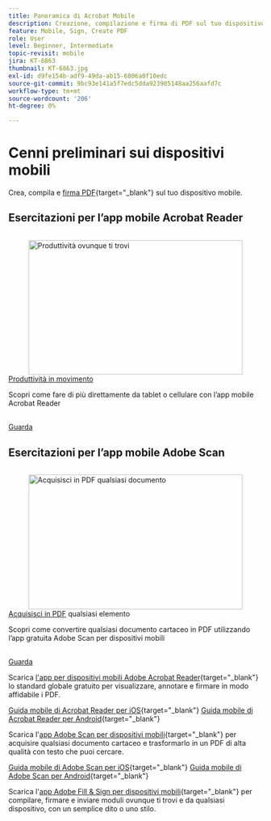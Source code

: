 ```yaml
---
title: Panoramica di Acrobat Mobile
description: Creazione, compilazione e firma di PDF sul tuo dispositivo mobile
feature: Mobile, Sign, Create PDF
role: User
level: Beginner, Intermediate
topic-revisit: mobile
jira: KT-6863
thumbnail: KT-6863.jpg
exl-id: d9fe154b-adf9-49da-ab15-6806a0f10edc
source-git-commit: 9bc93e141a5f7edc5dda923905148aa256aafd7c
workflow-type: tm+mt
source-wordcount: '206'
ht-degree: 0%

---
```


# Cenni preliminari sui dispositivi mobili

Crea, compila e [firma PDF](https://www.adobe.com/it/acrobat/online/sign-pdf.html){target="_blank"} sul tuo dispositivo mobile.

## Esercitazioni per l’app mobile Acrobat Reader

<!-- START CARDS HTML - DO NOT MODIFY BY HAND -->
<div class="columns">
    <div class="column is-half-tablet is-half-desktop is-one-third-widescreen" aria-label="Productivity on the go">
        <div class="card" style="height: 100%; display: flex; flex-direction: column; height: 100%;">
            <div class="card-image">
                <figure class="image x-is-16by9">
                    <a href="https://experienceleague.adobe.com/en/docs/document-cloud-learn/acrobat-learning/getting-started/productivity" title="Produttività ovunque ti trovi" target="_self" rel="referrer">
                        <img class="is-bordered-r-small" src="https://experienceleague.adobe.com/en/docs/document-cloud-learn/acrobat-learning/mobile/media_1baac857c8ccc7eb8f0af7c27bd123772b2d5cac4.png?width=400&format=webply&optimize=medium" alt="Produttività ovunque ti trovi"
                             style="width: 100%; aspect-ratio: 16 / 9; object-fit: cover; overflow: hidden; display: block; margin: auto;">
                    </a>
                </figure>
            </div>
            <div class="card-content is-padded-small" style="display: flex; flex-direction: column; flex-grow: 1; justify-content: space-between;">
                <div class="top-card-content">
                    <p class="headline is-size-6 has-text-weight-bold">
                        <a href="https://experienceleague.adobe.com/en/docs/document-cloud-learn/acrobat-learning/getting-started/productivity" target="_self" rel="referrer" title="Produttività ovunque ti trovi">Produttività in movimento</a>
                    </p>
                    <p class="is-size-6">Scopri come fare di più direttamente da tablet o cellulare con l’app mobile Acrobat Reader</p>
                </div>
                <a href="https://experienceleague.adobe.com/en/docs/document-cloud-learn/acrobat-learning/getting-started/productivity" target="_self" rel="referrer" class="spectrum-Button spectrum-Button--outline spectrum-Button--primary spectrum-Button--sizeM" style="align-self: flex-start; margin-top: 1rem;">
                    <span class="spectrum-Button-label has-no-wrap has-text-weight-bold">Guarda</span>
                </a>
            </div>
        </div>
    </div>
</div>
<!-- END CARDS HTML - DO NOT MODIFY BY HAND -->

## Esercitazioni per l’app mobile Adobe Scan

<!-- START CARDS HTML - DO NOT MODIFY BY HAND -->
<div class="columns">
    <div class="column is-half-tablet is-half-desktop is-one-third-widescreen" aria-label="Scan anything to PDF">
        <div class="card" style="height: 100%; display: flex; flex-direction: column; height: 100%;">
            <div class="card-image">
                <figure class="image x-is-16by9">
                    <a href="https://experienceleague.adobe.com/en/docs/document-cloud-learn/acrobat-learning/mobile/scan-mobile-app" title="Acquisisci in PDF qualsiasi documento" target="_self" rel="referrer">
                        <img class="is-bordered-r-small" src="https://experienceleague.adobe.com/en/docs/document-cloud-learn/acrobat-learning/mobile/media_194c72db4bfb487b4aa16a298167469d060790c36.png?width=400&format=webply&optimize=medium" alt="Acquisisci in PDF qualsiasi documento"
                             style="width: 100%; aspect-ratio: 16 / 9; object-fit: cover; overflow: hidden; display: block; margin: auto;">
                    </a>
                </figure>
            </div>
            <div class="card-content is-padded-small" style="display: flex; flex-direction: column; flex-grow: 1; justify-content: space-between;">
                <div class="top-card-content">
                    <p class="headline is-size-6 has-text-weight-bold">
                        <a href="https://experienceleague.adobe.com/en/docs/document-cloud-learn/acrobat-learning/mobile/scan-mobile-app" target="_self" rel="referrer" title="Acquisisci in PDF qualsiasi documento">Acquisisci in PDF</a> qualsiasi elemento
                    </p>
                    <p class="is-size-6">Scopri come convertire qualsiasi documento cartaceo in PDF utilizzando l’app gratuita Adobe Scan per dispositivi mobili</p>
                </div>
                <a href="https://experienceleague.adobe.com/en/docs/document-cloud-learn/acrobat-learning/mobile/scan-mobile-app" target="_self" rel="referrer" class="spectrum-Button spectrum-Button--outline spectrum-Button--primary spectrum-Button--sizeM" style="align-self: flex-start; margin-top: 1rem;">
                    <span class="spectrum-Button-label has-no-wrap has-text-weight-bold">Guarda</span>
                </a>
            </div>
        </div>
    </div>
</div>
<!-- END CARDS HTML - DO NOT MODIFY BY HAND -->

Scarica [l&#39;app per dispositivi mobili Adobe Acrobat Reader](https://www.adobe.com/acrobat/mobile/acrobat-reader.html){target="_blank"} lo standard globale gratuito per visualizzare, annotare e firmare in modo affidabile i PDF.

[Guida mobile di Acrobat Reader per iOS](https://www.adobe.com/devnet-docs/acrobat/ios/en/){target="_blank"}
[Guida mobile di Acrobat Reader per Android](https://www.adobe.com/devnet-docs/acrobat/android/en/){target="_blank"}

Scarica l&#39;[app Adobe Scan per dispositivi mobili](https://www.adobe.com/acrobat/mobile/scanner-app.html){target="_blank"} per acquisire qualsiasi documento cartaceo e trasformarlo in un PDF di alta qualità con testo che puoi cercare.

[Guida mobile di Adobe Scan per iOS](https://www.adobe.com/devnet-docs/adobescan/ios/en/){target="_blank"}
[Guida mobile di Adobe Scan per Android](https://www.adobe.com/devnet-docs/adobescan/android/en/){target="_blank"}

Scarica l&#39;[app Adobe Fill &amp; Sign per dispositivi mobili](https://www.adobe.com/acrobat/mobile/fill-sign-pdfs.html){target="_blank"} per compilare, firmare e inviare moduli ovunque ti trovi e da qualsiasi dispositivo, con un semplice dito o uno stilo.
